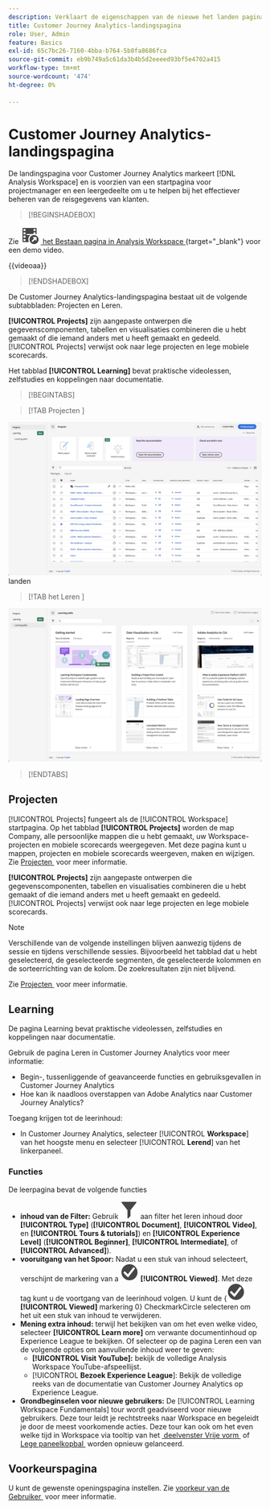 ```yaml
---
description: Verklaart de eigenschappen van de nieuwe het landen pagina.
title: Customer Journey Analytics-landingspagina
role: User, Admin
feature: Basics
exl-id: 65c7bc26-7160-4bba-b764-5b0fa8686fca
source-git-commit: eb9b749a5c61da3b4b5d2eeeed93bf5e4702a415
workflow-type: tm+mt
source-wordcount: '474'
ht-degree: 0%

---
```


# Customer Journey Analytics-landingspagina

De landingspagina voor Customer Journey Analytics markeert [!DNL Analysis Workspace] en is voorzien van een startpagina voor projectmanager en een leergedeelte om u te helpen bij het effectiever beheren van de reisgegevens van klanten.


>[!BEGINSHADEBOX]

Zie ![&#x200B; VideoCheckedOut &#x200B;](/help/assets/icons/VideoCheckedOut.svg) [&#x200B; het Bestaan pagina in Analysis Workspace &#x200B;](https://video.tv.adobe.com/v/334278/?quality=12&learn=on){target="_blank"} voor een demo video.

{{videoaa}}

>[!ENDSHADEBOX]


De Customer Journey Analytics-landingspagina bestaat uit de volgende subtabbladen: Projecten en Leren.

**[!UICONTROL Projects]** zijn aangepaste ontwerpen die gegevenscomponenten, tabellen en visualisaties combineren die u hebt gemaakt of die iemand anders met u heeft gemaakt en gedeeld. [!UICONTROL Projects] verwijst ook naar lege projecten en lege mobiele scorecards.

Het tabblad **[!UICONTROL Learning]** bevat praktische videolessen, zelfstudies en koppelingen naar documentatie.

>[!BEGINTABS]

>[!TAB  Projecten ]

![&#x200B; Projecten die pagina &#x200B;](assets/landing-projects.png) landen

>[!TAB  het Leren ]

![&#x200B; het Leren het landen pagina &#x200B;](assets/landing-learning.png)


>[!ENDTABS]

## Projecten

[!UICONTROL Projects] fungeert als de [!UICONTROL Workspace] startpagina. Op het tabblad **[!UICONTROL Projects]** worden de map Company, alle persoonlijke mappen die u hebt gemaakt, uw Workspace-projecten en mobiele scorecards weergegeven. Met deze pagina kunt u mappen, projecten en mobiele scorecards weergeven, maken en wijzigen. Zie [&#x200B; Projecten &#x200B;](/help/analysis-workspace/build-workspace-project/freeform-overview.md) voor meer informatie.


**[!UICONTROL Projects]** zijn aangepaste ontwerpen die gegevenscomponenten, tabellen en visualisaties combineren die u hebt gemaakt of die iemand anders met u heeft gemaakt en gedeeld. [!UICONTROL Projects] verwijst ook naar lege projecten en lege mobiele scorecards.

>[!NOTE]
>
>Verschillende van de volgende instellingen blijven aanwezig tijdens de sessie en tijdens verschillende sessies. Bijvoorbeeld het tabblad dat u hebt geselecteerd, de geselecteerde segmenten, de geselecteerde kolommen en de sorteerrichting van de kolom. De zoekresultaten zijn niet blijvend.

Zie [&#x200B; Projecten &#x200B;](/help/analysis-workspace/build-workspace-project/freeform-overview.md) voor meer informatie.

<!--

### Customize table columns

To customize column widths, drag the vertical bar that separates each column. 

To add or remove columns from the list of projects, click the column icon (![Landing all](assets/select-column.png) ) in the top-right, then select or deselect column titles. 

The available columns are:

| Column name | Description | 
|---------|----------|
| [!UICONTROL **Name**] | Identifies the name of the project. |
| [!UICONTROL **Type**] | Indicates whether this type is a Workspace project, a Mobile scorecard, or a folder. |
| [!UICONTROL **Tags**] | Tags projects to organize them into groups. | 
| [!UICONTROL **Scheduled**] | Set to [!UICONTROL On] when a project is scheduled or [!UICONTROL Off] when it is not. Clicking the [!UICONTROL On] link lets you see information about the scheduled project. You can also [edit the project schedule](/help/analysis-workspace/export/t-schedule-report.md) if you are the project owner. |
| [!UICONTROL **Project role**] | Identifies the project roles: whether you are the project Owner and whether you have permissions to Edit or Duplicate the project. |
| [!UICONTROL **Report suite**] | Identifies the Report Suites that are associated with the project.<br>Tables and visualizations within a panel derive data from the report suite selected in the top right of the panel. The report suite also determines what components are available in the left rail. Within a project, you can use one or many report suites depending on your analysis use cases. The list of report suites is sorted on relevance. Adobe defines relevance based on how recently and frequently the suite has been used by the current user, and how frequently the suite is used within the organization. |
| [!UICONTROL **Owner**] | Identifies the person who created the project. |
| [!UICONTROL **Shared With**] | Shows who the project is currently shared with. |
| [!UICONTROL **Last Modified**] | The date and time when the project was last modified. |
| [!UICONTROL **Last Opened**] | Identifies the date that a project was last opened by the user who is currently viewing the Projects page. |
| [!UICONTROL **Last Used**] | Helps determine whether a project is valuable to users in your organization by showing the date and time when the project was last opened by any user within the organization.<p>Consider the following when viewing this column:</p><ul><li>Usage information is available starting in September 2023.</li><li>This column is available only to system administrators.</li></ul> |
| [!UICONTROL **Project ID**] | Can be used for debugging projects. |
| [!UICONTROL **Longest Date Range**] | Longer date ranges increase project complexity and may increase processing and load times. |
| [!UICONTROL **Number of queries**] | The total number of requests made to Analytics when the project loads. A higher number of project queries increases project complexity and may increase processing and load times. This data is available only after a project has loaded or a scheduled project was sent. |
| [!UICONTROL **Location**] | Shows the folder where the project is located. |

### Other UI elements on the Projects page

| UI element | Definition |
| --- | --- |
| Edit preferences | Lets you [!UICONTROL View Tutorials], and [Edit user preferences](/help/analysis-workspace/user-preferences.md). |
| [!UICONTROL Create new] | Opens the project modal where you can create a Workspace project or a Mobile scorecard or open a company template.  |
| [!UICONTROL Show less<br> Show more] | Toggles between not showing and showing the banner: ![Top banner](assets/top-banner.png) |
| [!UICONTROL Workspace project] | Creates a blank [Workspace project](/help/analysis-workspace/home.md) for you to  design and build. |
| [!UICONTROL Mobile scorecard] | Creates a blank [mobile scorecard](https://experienceleague.adobe.com/docs/analytics/analyze/mobapp/curator.html?lang=nl-NL) for you to design and build. |
| [!UICONTROL Open Training Tutorial] | Opens the Workspace training tutorial that guides you through the process of building a new starter project in a step-by-step tutorial.|
| [!UICONTROL Open release notes] | Opens the Adobe Analytics section of the latest Adobe Experience Cloud release notes. |
| Filter icon | Filters by tags, report suites, owners, types, and other filters (Mine, Shared with me, Favorites, and Approved)  |
| Search bar | Searches all columns in the table. |
| Selection box | Selects one or more projects to display the project management actions you can perform: **Delete**, **Share**, **Rename**, **Copy**, **Unpin**, **Move Up**, **Move Down**, **Tag**, **Approve**, **Export CSV**, and **Move to**. You may not have permissions to perform all listed actions. |
| [!UICONTROL Favorites] | Adds a star next to a favorite project or folder that can be used as a filter. |
| [!UICONTROL Name] | Identifies the name of the project. |
| Pin icon | Pins items so they always appear at the top of your list but you can re-adjust the order by moving them up or down in the order. Use the ellipsis option menu and select **Move Up** or **Move down** in the list. |
| Info (i) icon | Displays the following information about a project: Type, Project Role, Owner, Description, and who it is shared with. It also indicates who can [edit or duplicate](/help/analysis-workspace/curate-share/share-projects.md) this project. |
| Ellipsis (...) | Displays the project management actions you can perform: **Delete**, **Share**, **Rename**, **Copy**, **Unpin**, **Move Up**, **Move Down**, **Tag**, **Approve**, **Export CSV**, and **Move to**. You may not have permissions to perform all listed actions. |
| SHOW: Folders & Projects or All Projects | Changes the view setting on the table to show folders and projects according to your folder organization **or** show all of your projects in an unorganized list. |
| < (Back button) | Returns you to your most recent landing page configuration in a Workspace project or a report. The page configuration you had when you left the landing page will persist when you return. |

-->

## Learning

De pagina Learning bevat praktische videolessen, zelfstudies en koppelingen naar documentatie.

Gebruik de pagina Leren in Customer Journey Analytics voor meer informatie:

* Begin-, tussenliggende of geavanceerde functies en gebruiksgevallen in Customer Journey Analytics
* Hoe kan ik naadloos overstappen van Adobe Analytics naar Customer Journey Analytics?

Toegang krijgen tot de leerinhoud:

* In Customer Journey Analytics, selecteer [!UICONTROL **Workspace**] van het hoogste menu en selecteer [!UICONTROL **Lerend**] van het linkerpaneel.

### Functies

De leerpagina bevat de volgende functies

* **inhoud van de Filter:** Gebruik ![&#x200B; Filter &#x200B;](/help/assets/icons/Filter.svg) aan filter het leren inhoud door **[!UICONTROL Type]** (**[!UICONTROL Document]**, **[!UICONTROL Video]**, en **[!UICONTROL Tours & tutorials]**) en **[!UICONTROL Experience Level]** (**[!UICONTROL Beginner]**, **[!UICONTROL Intermediate]**, of **[!UICONTROL Advanced]**).
* **vooruitgang van het Spoor:** Nadat u een stuk van inhoud selecteert, verschijnt de markering van a ![&#x200B; CheckmarkCircle &#x200B;](/help/assets/icons/CheckmarkCircle.svg) **[!UICONTROL Viewed]**. Met deze tag kunt u de voortgang van de leerinhoud volgen. U kunt de {![&#128279;](/help/assets/icons/CheckmarkCircle.svg) **[!UICONTROL Viewed]** markering 0} CheckmarkCircle selecteren om het uit een stuk van inhoud te verwijderen.
* **Mening extra inhoud:** terwijl het bekijken van om het even welke video, selecteer **[!UICONTROL Learn more]** om verwante documentinhoud op Experience League te bekijken. Of selecteer op de pagina Leren een van de volgende opties om aanvullende inhoud weer te geven:
   * **[!UICONTROL Visit YouTube]:** bekijk de volledige Analysis Workspace YouTube-afspeellijst.
   * [!UICONTROL **Bezoek Experience League**]: Bekijk de volledige reeks van de documentatie van Customer Journey Analytics op Experience League.
* **Grondbeginselen voor nieuwe gebruikers:** De [!UICONTROL Learning Workspace Fundamentals] tour wordt geadviseerd voor nieuwe gebruikers. Deze tour leidt je rechtstreeks naar Workspace en begeleidt je door de meest voorkomende acties. Deze tour kan ook om het even welke tijd in Workspace via tooltip van het [&#x200B; deelvenster Vrije vorm &#x200B;](/help/analysis-workspace/c-panels/freeform-panel.md) of [&#x200B; Lege paneelkopbal &#x200B;](/help/analysis-workspace/c-panels/blank-panel.md) worden opnieuw gelanceerd.

## Voorkeurspagina

U kunt de gewenste openingspagina instellen. Zie [&#x200B; voorkeur van de Gebruiker &#x200B;](/help/analysis-workspace/user-preferences.md#general-preferences) voor meer informatie.

<!--
## Landing page FAQ {#landing-faq}

| Question | Answer |
| --- | --- |
| Does the work I do in the beta program UI carry over to the production [!UICONTROL Workspace] experience? | Yes, any work done in the beta carries over to the old/current [!UICONTROL Workspace] experience. |
| Is there a maximum number of projects I can pin? | No, there is no limit on the number of projects you can pin. |
| Can admins designate this landing page for their users? | No, admins cannot designate the landing page on behalf of users. Individual users must turn on the toggle themselves. |
| Are all reports that currently exist in [!DNL Reports & Analytics] still available? | No, the following reports were phased out, based on overall usage data: <ul><li>Any custom eVars/props/events/classifications<li>My Recommended Reports</li><li>Hourly/Daily/Weekly/Monthly/Quarterly/Yearly unique visitors</li><li>DailyWeekly/Monthly/Quarterly/Yearly unique customers</li><li>Action name depth</li><li>Action name summary</li><li>Add dashboard</li><li>Age</li><li>Audio support</li><li>Billing information</li><li>Clicks to page</li><li>Color depth</li><li>Cookie support</li><li>Cookies</li><li>Connection types</li><li>Creative elements</li><li>Credit card type</li><li>Cross sell</li><li>Custom event funnels</li><li>Custom links</li><li>Customer ID</li><li>Day of week</li><li>Entry action name</li><li>Exit action name</li><li>Exit links</li><li>Fallout</li><li>File downloads</li><li>Find in store</li><li>Full paths</li><li>Gender</li><li>Hit ype VISTA rule</li><li>Image support</li><li>Java</li><li>JavaScript</li><li>JavaScript version</li><li>Manage bookmarks</li><li>Manage dashboards</li><li>Monitor color depth</li><li>Monitor resolutions</li><li>Newsletter signups</li><li>Next action name</li><li>Next action name flow</li><li>Null searches</li><li>Operating system</li><li>Order review</li><li>Page of day</li><li>Pages not found</li><li>Pathfinder</li><li>Path length</li><li>Previous action name</li><li>Previous action name flow</li><li>Product activity</li><li>Product cost</li><li>Product department</li><li>Product inventory category</li><li>Product name</li><li>Product reviews</li><li>Product season</li><li>Product shares</li><li>Product zooms</li><li>Reload</li><li>Searches</li><li>Servers</li><li>Single page visits</li><li>Shipping information</li><li>Site hierarchy</li><li>Social mentions</li><li>Time of day</li><li>Time spent on action name</li><li>Video support</li><li>Visitor state</li></ul> | 
-->
